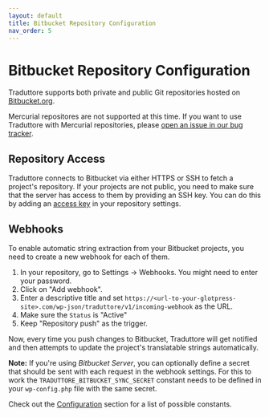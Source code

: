 ```yaml
---
layout: default
title: Bitbucket Repository Configuration
nav_order: 5
---
```


#  Bitbucket Repository Configuration

Traduttore supports both private and public Git repositories hosted on [Bitbucket.org](https:/bitbucket.org).

Mercurial repositores are not supported at this time. If you want to use Traduttore with Mercurial repositories, please [open an issue in our bug tracker](https://github.com/wearerequired/traduttore/issues).

## Repository Access

Traduttore connects to Bitbucket via either HTTPS or SSH to fetch a project's repository. If your projects are not public, you need to make sure that the server has access to them by providing an SSH key. You can do this by adding an [access key](https://confluence.atlassian.com/bitbucket/access-keys-294486051.html) in your repository settings.

## Webhooks

To enable automatic string extraction from your Bitbucket projects, you need to create a new webhook for each of them.

1. In your repository, go to Settings -> Webhooks. You might need to enter your password.
2. Click on "Add webhook".
3. Enter a descriptive title and set `https://<url-to-your-glotpress-site>.com/wp-json/traduttore/v1/incoming-webhook` as the URL.
5. Make sure the `Status` is "Active"
6. Keep "Repository push" as the trigger.

Now, every time you push changes to Bitbucket, Traduttore will get notified and then attempts to update the project's translatable strings automatically.

**Note:** If you're using *Bitbucket Server*, you can optionally define a secret that should be sent with each request in the webhook settings. For this to work the `TRADUTTORE_BITBUCKET_SYNC_SECRET` constant needs to be defined in your `wp-config.php` file with the same secret.

Check out the [Configuration](configuration.md) section for a list of possible constants.
